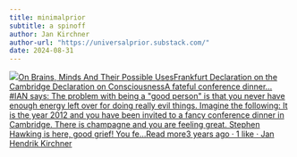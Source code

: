 ```yaml
---
title: minimalprior
subtitle: a spinoff
author: Jan Kirchner
author-url: "https://universalprior.substack.com/"
date: 2024-08-31
---
```


[![](https://substackcdn.com/image/fetch/w_56,c_limit,f_auto,q_auto:good,fl_progressive:steep/https%3A%2F%2Fbucketeer-e05bbc84-baa3-437e-9518-adb32be77984.s3.amazonaws.com%2Fpublic%2Fimages%2F3c853a3b-98b1-478d-b392-7c3bd57af339_1280x1280.png)On Brains, Minds And Their Possible UsesFrankfurt Declaration on the Cambridge Declaration on ConsciousnessA fateful conference dinner… #IAN says: The problem with being a "good person" is that you never have enough energy left over for doing really evil things. Imagine the following: It is the year 2012 and you have been invited to a fancy conference dinner in Cambridge. There is champagne and you are feeling great. Stephen Hawking is here, good grief! You fe…Read more3 years ago · 1 like · Jan Hendrik Kirchner](https://kirchner-jan.github.io/minimalprior/posts/universalprior/frankfurt-declaration-on-the-cambridge?utm_source=substack&utm_campaign=post_embed&utm_medium=web)
